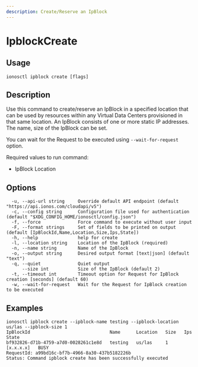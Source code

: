 ```yaml
---
description: Create/Reserve an IpBlock
---
```


# IpblockCreate

## Usage

```text
ionosctl ipblock create [flags]
```

## Description

Use this command to create/reserve an IpBlock in a specified location that can be used by resources within any Virtual Data Centers provisioned in that same location. An IpBlock consists of one or more static IP addresses. The name, size of the IpBlock can be set.

You can wait for the Request to be executed using `--wait-for-request` option.

Required values to run command:

* IpBlock Location

## Options

```text
  -u, --api-url string     Override default API endpoint (default "https://api.ionos.com/cloudapi/v5")
  -c, --config string      Configuration file used for authentication (default "$XDG_CONFIG_HOME/ionosctl/config.json")
  -f, --force              Force command to execute without user input
  -F, --format strings     Set of fields to be printed on output (default [IpBlockId,Name,Location,Size,Ips,State])
  -h, --help               help for create
  -l, --location string    Location of the IpBlock (required)
  -n, --name string        Name of the IpBlock
  -o, --output string      Desired output format [text|json] (default "text")
  -q, --quiet              Quiet output
      --size int           Size of the IpBlock (default 2)
  -t, --timeout int        Timeout option for Request for IpBlock creation [seconds] (default 60)
  -w, --wait-for-request   Wait for the Request for IpBlock creation to be executed
```

## Examples

```text
ionosctl ipblock create --ipblock-name testing --ipblock-location us/las --ipblock-size 1
IpBlockId                              Name      Location   Size   Ips         State
bf932826-d71b-4759-a7d0-0028261c1e8d   testing   us/las     1      [x.x.x.x]   BUSY
RequestId: a99bd16c-bf7b-4966-8a30-437b5182226b
Status: Command ipblock create has been successfully executed
```

